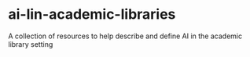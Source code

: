 # ai-lin-academic-libraries
A collection of resources to help describe and define AI in the academic library setting
